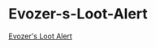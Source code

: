 Evozer-s-Loot-Alert
===================

[Evozer's Loot Alert](http://www.ownedcore.com/forums/diablo-3/diablo-3-bots-programs/375634-farming-utility-loot-alert.html)
